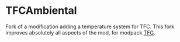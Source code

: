 # TFCAmbiental
Fork of a modification adding a temperature system for TFC.
This fork improves absolutely all aspects of the mod, for modpack [TFG](https://www.curseforge.com/minecraft/modpacks/terrafirmagreg).
